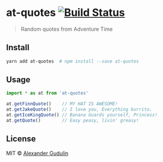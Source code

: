 # at-quotes [![Build Status][travis-image]][travis-url]

  > Random quotes from Adventure Time

## Install

```sh
yarn add at-quotes  # npm install --save at-quotes
```

## Usage

```js
import * as at from 'at-quotes'

at.getFinnQuote()    // MY HAT IS AWESOME!
at.getJakeQuote()    // I love you, Everything burrito.
at.getIceKingQuote() // Banana Guards yourself, Princess!
at.getQuote()        // Easy peasy, livin' greasy!
```

## License

MIT © [Alexander Gudulin](http://gudulin.com)

[travis-url]: https://travis-ci.org/agudulin/at-quotes
[travis-image]: https://travis-ci.org/agudulin/at-quotes.svg?branch=master
